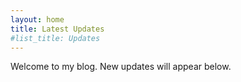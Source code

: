 ```yaml
---
layout: home
title: Latest Updates
#list_title: Updates
---
```


Welcome to my blog. New updates will appear below.
